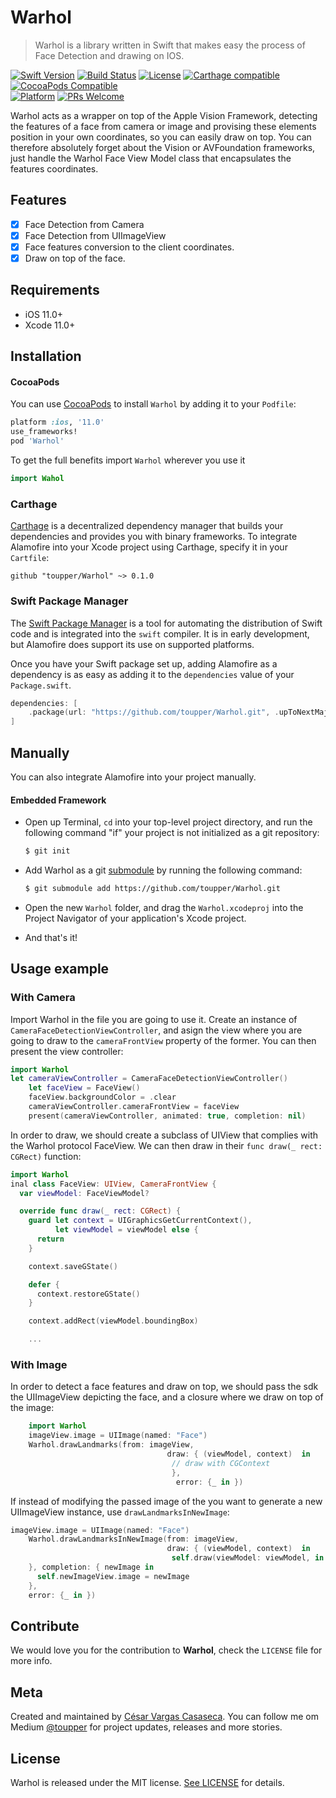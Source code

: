 # Warhol
> Warhol is a library written in Swift that makes easy the process of Face Detection and drawing on IOS.

[![Swift Version][swift-image]][swift-url]
[![Build Status][travis-image]][travis-url]
[![License][license-image]][license-url]
[![Carthage compatible](https://img.shields.io/badge/Carthage-compatible-4BC51D.svg?style=flat)](https://github.com/Carthage/Carthage)
[![CocoaPods Compatible](https://img.shields.io/cocoapods/v/EZSwiftExtensions.svg)](https://img.shields.io/cocoapods/v/LFAlertController.svg)  
[![Platform](https://img.shields.io/cocoapods/p/LFAlertController.svg?style=flat)](http://cocoapods.org/pods/LFAlertController)
[![PRs Welcome](https://img.shields.io/badge/PRs-welcome-brightgreen.svg?style=flat-square)](http://makeapullrequest.com)

Warhol acts as a wrapper on top of the Apple Vision Framework, detecting the features of a face from camera or image and provising these elements position in your own coordinates, so you can easily draw on top. You can therefore absolutely forget about the Vision or AVFoundation frameworks, just handle the Warhol Face View Model class that encapsulates the features coordinates.

## Features

- [x] Face Detection from Camera
- [x] Face Detection from UIImageView
- [x] Face features conversion to the client coordinates.
- [x] Draw on top of the face.

## Requirements

- iOS 11.0+
- Xcode 11.0+

## Installation

#### CocoaPods
You can use [CocoaPods](http://cocoapods.org/) to install `Warhol` by adding it to your `Podfile`:

```ruby
platform :ios, '11.0'
use_frameworks!
pod 'Warhol'
```

To get the full benefits import `Warhol` wherever you use it

``` swift
import Wahol
```
### Carthage

[Carthage](https://github.com/Carthage/Carthage) is a decentralized dependency manager that builds your dependencies and provides you with binary frameworks. To integrate Alamofire into your Xcode project using Carthage, specify it in your `Cartfile`:

```ogdl
github "toupper/Warhol" ~> 0.1.0
```

### Swift Package Manager

The [Swift Package Manager](https://swift.org/package-manager/) is a tool for automating the distribution of Swift code and is integrated into the `swift` compiler. It is in early development, but Alamofire does support its use on supported platforms.

Once you have your Swift package set up, adding Alamofire as a dependency is as easy as adding it to the `dependencies` value of your `Package.swift`.

```swift
dependencies: [
    .package(url: "https://github.com/toupper/Warhol.git", .upToNextMajor(from: "0.1.0"))
]
```
## Manually

You can also integrate Alamofire into your project manually.

#### Embedded Framework

- Open up Terminal, `cd` into your top-level project directory, and run the following command "if" your project is not initialized as a git repository:

  ```bash
  $ git init
  ```

- Add Warhol as a git [submodule](https://git-scm.com/docs/git-submodule) by running the following command:

  ```bash
  $ git submodule add https://github.com/toupper/Warhol.git
  ```

- Open the new `Warhol` folder, and drag the `Warhol.xcodeproj` into the Project Navigator of your application's Xcode project.

- And that's it!

## Usage example

### With Camera

Import Warhol in the file you are going to use it. Create an instance of ```CameraFaceDetectionViewController```, and asign the view where you are going to draw to the ```cameraFrontView``` property of the former. You can then present the view controller:

```swift
import Warhol
let cameraViewController = CameraFaceDetectionViewController()
    let faceView = FaceView()
    faceView.backgroundColor = .clear
    cameraViewController.cameraFrontView = faceView
    present(cameraViewController, animated: true, completion: nil)
```

In order to draw, we should create a subclass of UIView that complies with the Warhol protocol FaceView. We can then draw in their ```func draw(_ rect: CGRect)``` function:

```swift
import Warhol
inal class FaceView: UIView, CameraFrontView {
  var viewModel: FaceViewModel?

  override func draw(_ rect: CGRect) {
    guard let context = UIGraphicsGetCurrentContext(),
          let viewModel = viewModel else {
      return
    }

    context.saveGState()

    defer {
      context.restoreGState()
    }

    context.addRect(viewModel.boundingBox)

    ...
```

### With Image

In order to detect a face features and draw on top, we should pass the sdk the UIImageView depicting the face, and a closure where we draw on top of the image:
```swift
    import Warhol
    imageView.image = UIImage(named: "Face")
    Warhol.drawLandmarks(from: imageView,
                                   draw: { (viewModel, context)  in
                                    // draw with CGContext
                                    },
                                     error: {_ in })
```

If instead of modifying the passed image of the you want to generate a new UIImageView instance, use ```drawLandmarksInNewImage```:

```swift
imageView.image = UIImage(named: "Face")
    Warhol.drawLandmarksInNewImage(from: imageView,
                                   draw: { (viewModel, context)  in
                                    self.draw(viewModel: viewModel, in: context)
    }, completion: { newImage in
      self.newImageView.image = newImage
    },
    error: {_ in })
```
## Contribute

We would love you for the contribution to **Warhol**, check the ``LICENSE`` file for more info.

## Meta

Created and maintained by [César Vargas Casaseca](https://github.com/toupper). You can follow me om Medium [@toupper](https://medium.com/@toupper) for project updates, releases and more stories.

## License

Warhol is released under the MIT license. [See LICENSE](https://github.com/toupper/Warhol/blob/master/LICENSE) for details.

[swift-image]:https://img.shields.io/badge/swift-5.2-orange.svg
[swift-url]: https://swift.org/
[license-image]: https://img.shields.io/badge/License-MIT-blue.svg
[license-url]: https://github.com/toupper/Warhol/blob/master/LICENSE
[travis-image]: https://img.shields.io/travis/dbader/node-datadog-metrics/master.svg?style=flat-square
[travis-url]: https://travis-ci.org/dbader/node-datadog-metrics
[codebeat-image]: https://codebeat.co/badges/c19b47ea-2f9d-45df-8458-b2d952fe9dad
[codebeat-url]: https://codebeat.co/projects/github-com-vsouza-awesomeios-com
